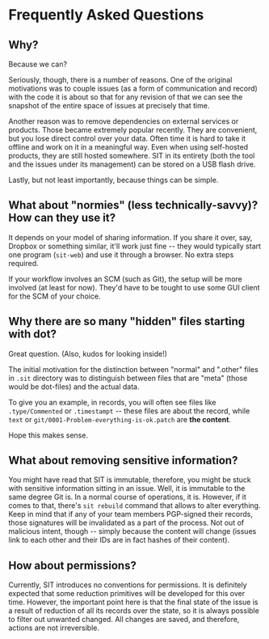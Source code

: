 # Frequently Asked Questions

## Why?

Because we can?

Seriously, though, there is a number of reasons. One of the original
motivations was to couple issues (as a form of communication
and record) with the code it is about so that for any revision
of that we can see the snapshot of the entire space of issues
at precisely that time.

Another reason was to remove dependencies on external services or products.
Those became extremely popular recently. They are convenient, but
you lose direct control over your data. Often time it is hard
to take it offline and work on it in a meaningful way. Even when
using self-hosted products, they are still hosted somewhere. SIT
in its entirety (both the tool and the issues under its management)
can be stored on a USB flash drive.

Lastly, but not least importantly, because things can be simple.

## What about "normies" (less technically-savvy)? How can they use it?

It depends on your model of sharing information. If you share it over, say,
Dropbox or something similar, it'll work just fine -- they would typically
start one program (`sit-web`) and use it through a browser. No extra steps
required.

If your workflow involves an SCM (such as Git), the setup will be
more involved (at least for now). They'd have to be tought to use
some GUI client for the SCM of your choice.

## Why there are so many "hidden" files starting with dot?

Great question. (Also, kudos for looking inside!)

The initial motivation for the distinction between "normal" and
".other" files in `.sit` directory was to distinguish between
files that are "meta" (those would be dot-files) and the actual data.

To give you an example, in records, you will often see files like
`.type/Commented` or `.timestampt` -- these files are about the record,
while `text` or `git/0001-Problem-everything-is-ok.patch` are **the content**.

Hope this makes sense.

## What about removing sensitive information?

You might have read that SIT is immutable, therefore, you might
be stuck with sensitive information sitting in an issue. Well,
it is immutable to the same degree Git is. In a normal course
of operations, it is. However, if it comes to that, there's
`sit rebuild` command that allows to alter everything. Keep in mind
that if any of your team members PGP-signed their records, those
signatures will be invalidated as a part of the process. Not out
of malicious intent, though -- simply because the content
will change (issues link to each other and their IDs are in fact
hashes of their content).

## How about permissions?

Currently, SIT introduces no conventions for permissions. It is
definitely expected that some reduction primitives will be developed
for this over time. However, the important point here is that
the final state of the issue is a result of reduction of all
its records over the state, so it is always possible to filter out
unwanted changed. All changes are saved, and therefore, actions
are not irreversible.
